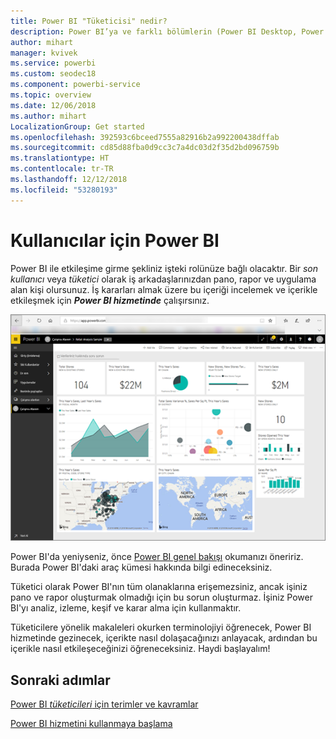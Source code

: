 ```yaml
---
title: Power BI "Tüketicisi" nedir?
description: Power BI’ya ve farklı bölümlerin (Power BI Desktop, Power BI hizmeti, Power BI mobil, Rapor Sunucusu, Power BI Embedded) birbirine uyumuna genel bakış.
author: mihart
manager: kvivek
ms.service: powerbi
ms.custom: seodec18
ms.component: powerbi-service
ms.topic: overview
ms.date: 12/06/2018
ms.author: mihart
LocalizationGroup: Get started
ms.openlocfilehash: 392593c6bceed7555a82916b2a992200438dffab
ms.sourcegitcommit: cd85d88fba0d9cc3c7a4dc03d2f35d2bd096759b
ms.translationtype: HT
ms.contentlocale: tr-TR
ms.lasthandoff: 12/12/2018
ms.locfileid: "53280193"
---
```

# <a name="power-bi-for-consumers"></a>Kullanıcılar için Power BI
Power BI ile etkileşime girme şekliniz işteki rolünüze bağlı olacaktır. Bir *son kullanıcı* veya *tüketici* olarak iş arkadaşlarınızdan pano, rapor ve uygulama alan kişi olursunuz. İş kararları almak üzere bu içeriği incelemek ve içerikle etkileşmek için ***Power BI hizmetinde*** çalışırsınız.

![Power BI panosu](media/end-user-consumer/power-bi-service.png)

Power BI'da yeniyseniz, önce [Power BI genel bakışı](../power-bi-overview.md) okumanızı öneririz. Burada Power BI'daki araç kümesi hakkında bilgi edineceksiniz.

Tüketici olarak Power BI'nın tüm olanaklarına erişemezsiniz, ancak işiniz pano ve rapor oluşturmak olmadığı için bu sorun oluşturmaz. İşiniz Power BI'yı analiz, izleme, keşif ve karar alma için kullanmaktır.

Tüketicilere yönelik makaleleri okurken terminolojiyi öğrenecek, Power BI hizmetinde gezinecek, içerikte nasıl dolaşacağınızı anlayacak, ardından bu içerikle nasıl etkileşeceğinizi öğreneceksiniz.  Haydi başlayalım!

## <a name="next-steps"></a>Sonraki adımlar

[Power BI *tüketicileri* için terimler ve kavramlar](end-user-basic-concepts.md)

<!-- [Get started guide for *consumers*] -->
[Power BI hizmetini kullanmaya başlama](../service-get-started.md)

